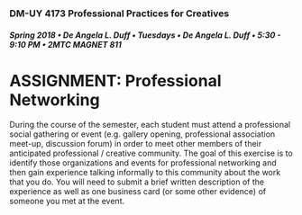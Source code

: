 ### DM-UY 4173 Professional Practices for Creatives
##### Spring 2018 • De Angela L. Duff • Tuesdays • De Angela L. Duff • 5:30 - 9:10 PM • 2MTC MAGNET 811

# ASSIGNMENT: Professional Networking

During the course of the semester, each student must attend a professional social gathering or event (e.g. gallery opening, professional association meet-up, discussion forum) in order to meet other members of their anticipated professional / creative community. The goal of this exercise is to identify those organizations and events for professional networking and then gain experience talking informally to this community about the work that you do. You will need to submit a brief written description of the experience as well as one business card (or some other evidence) of someone you met at the event.

